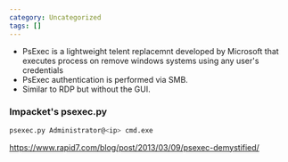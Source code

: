 ```yaml
---
category: Uncategorized
tags: []
---
```

- PsExec is a lightweight telent replacemnt developed by Microsoft that executes process on remove windows systems using any user's credentials
- PsExec authentication is performed via SMB.
- Similar to RDP but without the GUI.
### Impacket's psexec.py
```bash
psexec.py Administrator@<ip> cmd.exe
```
https://www.rapid7.com/blog/post/2013/03/09/psexec-demystified/
